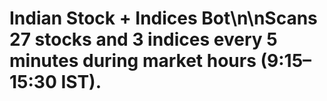 # Indian Stock + Indices Bot\n\nScans 27 stocks and 3 indices every 5 minutes during market hours (9:15–15:30 IST).